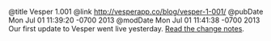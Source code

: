 @title Vesper 1.001
@link http://vesperapp.co/blog/vesper-1-001/
@pubDate Mon Jul 01 11:39:20 -0700 2013
@modDate Mon Jul 01 11:41:38 -0700 2013
Our first update to Vesper went live yesterday. <a href="http://vesperapp.co/blog/vesper-1-001/">Read the change notes</a>.
